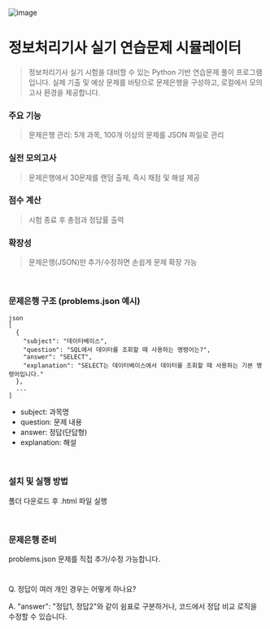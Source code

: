 ![image](https://github.com/user-attachments/assets/b8a67483-82e5-48d2-84ca-51c3e086901b)

# 정보처리기사 실기 연습문제 시뮬레이터

> 정보처리기사 실기 시험을 대비할 수 있는 Python 기반 연습문제 풀이 프로그램입니다.
실제 기출 및 예상 문제를 바탕으로 문제은행을 구성하고, 로컬에서 모의고사 환경을 제공합니다.

### 주요 기능
> 문제은행 관리: 5개 과목, 100개 이상의 문제를 JSON 파일로 관리

### 실전 모의고사
> 문제은행에서 30문제를 랜덤 출제, 즉시 채점 및 해설 제공

### 점수 계산
> 시험 종료 후 총점과 정답률 출력

### 확장성 
> 문제은행(JSON)만 추가/수정하면 손쉽게 문제 확장 가능

</br>

### 문제은행 구조 (problems.json 예시)
```
json
[
  {
    "subject": "데이터베이스",
    "question": "SQL에서 데이터를 조회할 때 사용하는 명령어는?",
    "answer": "SELECT",
    "explanation": "SELECT는 데이터베이스에서 데이터를 조회할 때 사용하는 기본 명령어입니다."
  },
  ...
]
```
- subject: 과목명
- question: 문제 내용
- answer: 정답(단답형)
- explanation: 해설
  
</br>

### 설치 및 실행 방법
폴더 다운로드 후 .html 파일 실행

</br>

### 문제은행 준비
problems.json 문제를 직접 추가/수정 가능합니다.


#
Q. 정답이 여러 개인 경우는 어떻게 하나요?

A. "answer": "정답1, 정답2"와 같이 쉼표로 구분하거나, 코드에서 정답 비교 로직을 수정할 수 있습니다.
